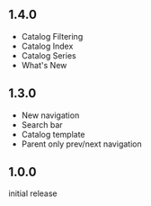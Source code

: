## 1.4.0

- Catalog Filtering
- Catalog Index
- Catalog Series
- What's New

## 1.3.0

- New navigation
- Search bar
- Catalog template
- Parent only prev/next navigation

## 1.0.0

initial release
